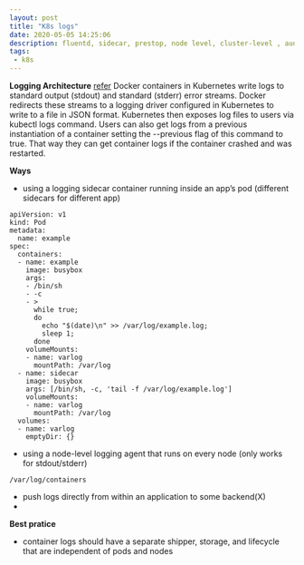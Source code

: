 ```yaml
---
layout: post
title: "K8s logs"
date: 2020-05-05 14:25:06
description: fluentd, sidecar, prestop, node level, cluster-level , audit, events
tags:
 - k8s
---
```


**Logging Architecture**
[refer](https://kubernetes.io/docs/concepts/cluster-administration/logging/)
Docker containers in Kubernetes write logs to standard output (stdout) and standard (stderr) error streams. Docker redirects these streams to a logging driver configured in Kubernetes to write to a file in JSON format. Kubernetes then exposes log files to users via kubectl logs command. Users can also get logs from a previous instantiation of a container setting the --previous flag of this command to true. That way they can get container logs if the container crashed and was restarted.

**Ways**
- using a logging sidecar container running inside an app’s pod (different sidecars for different app)
```
apiVersion: v1
kind: Pod
metadata:
  name: example
spec:
  containers:
  - name: example
    image: busybox
    args:
    - /bin/sh
    - -c
    - >
      while true;
      do
        echo "$(date)\n" >> /var/log/example.log;
        sleep 1;
      done
    volumeMounts:
    - name: varlog
      mountPath: /var/log
  - name: sidecar
    image: busybox
    args: [/bin/sh, -c, 'tail -f /var/log/example.log']
    volumeMounts:
    - name: varlog
      mountPath: /var/log
  volumes:
  - name: varlog
    emptyDir: {}
```
- using a node-level logging agent that runs on every node (only works for stdout/stderr)
```
/var/log/containers
```
- push logs directly from within an application to some backend(X)
- 

**Best pratice**
- container logs should have a separate shipper, storage, and lifecycle that are independent of pods and nodes 

